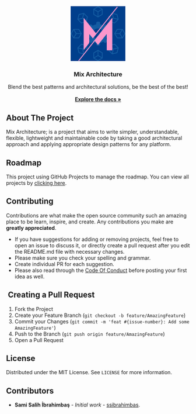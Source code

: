 <br/>
<p align="center">
  <a href="https://github.com/mixarchitecture">
    <img src="./mix-architecture.png" alt="Logo" width="150" height="150">
  </a>

  <h3 align="center">Mix Architecture</h3>

<p align="center">
    Blend the best patterns and architectural solutions, be the best of the best!
    <br/>
    <br/>
    <a href="https://mixarchitecture.pages.dev/"><strong>Explore the docs »</strong></a>
    <br/>
  </p>
</p>

## About The Project

Mix Architecture; is a project that aims to write simpler, understandable, flexible, lightweight and maintainable code by taking a good architectural approach and applying appropriate design patterns for any platform.

## Roadmap

This project using GitHub Projects to manage the roadmap. You can view all projects by [clicking here](https://github.com/orgs/mixarchitecture/projects/2).

## Contributing

Contributions are what make the open source community such an amazing place to be learn, inspire, and create. Any contributions you make are **greatly appreciated**.

- If you have suggestions for adding or removing projects, feel free to open an issue to discuss it, or directly create a pull request after you edit the README.md file with necessary changes.
- Please make sure you check your spelling and grammar.
- Create individual PR for each suggestion.
- Please also read through the [Code Of Conduct]() before posting your first idea as well.

##  Creating a Pull Request

1. Fork the Project
2. Create your Feature Branch (`git checkout -b feature/AmazingFeature`)
3. Commit your Changes (`git commit -m 'feat #{issue-number}: Add some AmazingFeature'`)
4. Push to the Branch (`git push origin feature/AmazingFeature`)
5. Open a Pull Request

## License

Distributed under the MIT License. See `LICENSE` for more information.

## Contributors

- **Sami Salih İbrahimbaş** - *Initial work* - [ssibrahimbas](https://github.com/ssibrahimbas).
